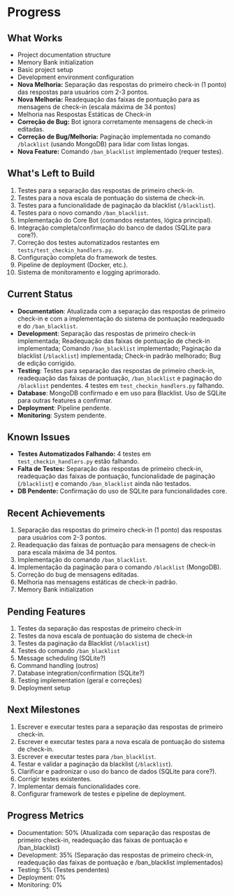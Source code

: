 # Progress

## What Works
- Project documentation structure
- Memory Bank initialization
- Basic project setup
- Development environment configuration
- **Nova Melhoria:** Separação das respostas do primeiro check-in (1 ponto) das respostas para usuários com 2-3 pontos.
- **Nova Melhoria:** Readequação das faixas de pontuação para as mensagens de check-in (escala máxima de 34 pontos)
- Melhoria nas Respostas Estáticas de Check-in
- **Correção de Bug:** Bot ignora corretamente mensagens de check-in editadas.
- **Correção de Bug/Melhoria:** Paginação implementada no comando `/blacklist` (usando MongoDB) para lidar com listas longas.
- **Nova Feature:** Comando `/ban_blacklist` implementado (requer testes).

## What's Left to Build
1. Testes para a separação das respostas de primeiro check-in.
2. Testes para a nova escala de pontuação do sistema de check-in.
3. Testes para a funcionalidade de paginação da blacklist (`/blacklist`).
4. Testes para o novo comando `/ban_blacklist`.
5. Implementação do Core Bot (comandos restantes, lógica principal).
6. Integração completa/confirmação do banco de dados (SQLite para core?).
7. Correção dos testes automatizados restantes em `tests/test_checkin_handlers.py`.
8. Configuração completa do framework de testes.
9. Pipeline de deployment (Docker, etc.).
10. Sistema de monitoramento e logging aprimorado.

## Current Status
- **Documentation**: Atualizada com a separação das respostas de primeiro check-in e com a implementação do sistema de pontuação readequado e do `/ban_blacklist`.
- **Development**: Separação das respostas de primeiro check-in implementada; Readequação das faixas de pontuação de check-in implementada; Comando `/ban_blacklist` implementado; Paginação da blacklist (`/blacklist`) implementada; Check-in padrão melhorado; Bug de edição corrigido.
- **Testing**: Testes para separação das respostas de primeiro check-in, readequação das faixas de pontuação, `/ban_blacklist` e paginação do `/blacklist` pendentes. 4 testes em `test_checkin_handlers.py` falhando.
- **Database**: MongoDB confirmado e em uso para Blacklist. Uso de SQLite para outras features a confirmar.
- **Deployment**: Pipeline pendente.
- **Monitoring**: System pendente.

## Known Issues
- **Testes Automatizados Falhando:** 4 testes em `test_checkin_handlers.py` estão falhando.
- **Falta de Testes:** Separação das respostas de primeiro check-in, readequação das faixas de pontuação, funcionalidade de paginação (`/blacklist`) e comando `/ban_blacklist` ainda não testados.
- **DB Pendente:** Confirmação do uso de SQLite para funcionalidades core.

## Recent Achievements
1. Separação das respostas do primeiro check-in (1 ponto) das respostas para usuários com 2-3 pontos.
2. Readequação das faixas de pontuação para mensagens de check-in para escala máxima de 34 pontos.
3. Implementação do comando `/ban_blacklist`.
4. Implementação da paginação para o comando `/blacklist` (MongoDB).
5. Correção do bug de mensagens editadas.
6. Melhoria nas mensagens estáticas de check-in padrão.
7. Memory Bank initialization

## Pending Features
1. Testes da separação das respostas de primeiro check-in
2. Testes da nova escala de pontuação do sistema de check-in
3. Testes da paginação da Blacklist (`/blacklist`)
4. Testes do comando `/ban_blacklist`
5. Message scheduling (SQLite?)
6. Command handling (outros)
7. Database integration/confirmation (SQLite?)
8. Testing implementation (geral e correções)
9. Deployment setup

## Next Milestones
1. Escrever e executar testes para a separação das respostas de primeiro check-in.
2. Escrever e executar testes para a nova escala de pontuação do sistema de check-in.
3. Escrever e executar testes para `/ban_blacklist`.
4. Testar e validar a paginação da blacklist (`/blacklist`).
5. Clarificar e padronizar o uso do banco de dados (SQLite para core?).
6. Corrigir testes existentes.
7. Implementar demais funcionalidades core.
8. Configurar framework de testes e pipeline de deployment.

## Progress Metrics
- Documentation: 50% (Atualizada com separação das respostas de primeiro check-in, readequação das faixas de pontuação e /ban_blacklist)
- Development: 35% (Separação das respostas de primeiro check-in, readequação das faixas de pontuação e /ban_blacklist implementados)
- Testing: 5% (Testes pendentes)
- Deployment: 0%
- Monitoring: 0% 
